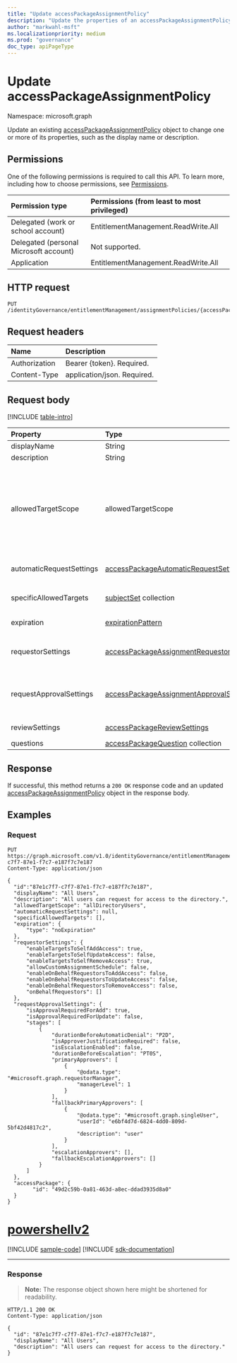```yaml
---
title: "Update accessPackageAssignmentPolicy"
description: "Update the properties of an accessPackageAssignmentPolicy object."
author: "markwahl-msft"
ms.localizationpriority: medium
ms.prod: "governance"
doc_type: apiPageType
---
```

# Update accessPackageAssignmentPolicy

Namespace: microsoft.graph


Update an existing [accessPackageAssignmentPolicy](../resources/accesspackageassignmentpolicy.md) object to change one or more of its properties, such as the display name or description.

## Permissions
One of the following permissions is required to call this API. To learn more, including how to choose permissions, see [Permissions](/graph/permissions-reference).

|Permission type|Permissions (from least to most privileged)|
|:---|:---|
|Delegated (work or school account)     | EntitlementManagement.ReadWrite.All |
|Delegated (personal Microsoft account) | Not supported. |
|Application                            | EntitlementManagement.ReadWrite.All |

## HTTP request

<!-- {
  "blockType": "ignored"
}
-->
``` http
PUT /identityGovernance/entitlementManagement/assignmentPolicies/{accessPackageAssignmentPolicyId}
```

## Request headers
|Name|Description|
|:---|:---|
|Authorization|Bearer {token}. Required.|
|Content-Type|application/json. Required.|

## Request body
[!INCLUDE [table-intro](../../includes/update-property-table-intro.md)]

|Property|Type|Description|
|:---|:---|:---|
|displayName|String|The display name of the policy.|
|description|String|The description of the policy.|
|allowedTargetScope|allowedTargetScope|Who is allowed to request the access package through this policy. The possible values are: `notSpecified`, `specificDirectoryUsers`, `specificConnectedOrganizationUsers`, `specificDirectoryServicePrincipals`, `allMemberUsers`, `allDirectoryUsers`, `allDirectoryServicePrincipals`, `allConfiguredConnectedOrganizationUsers`, `allExternalUsers`, `unknownFutureValue`.|
|automaticRequestSettings|[accessPackageAutomaticRequestSettings](../resources/accessPackageAutomaticRequestSettings.md)|This property is only present for an auto assignment policy; if absent, this is a request-based policy.|
|specificAllowedTargets|[subjectSet](../resources/subjectset.md) collection|The principals that can be assigned access from an access package through this policy.|
|expiration|[expirationPattern](../resources/expirationpattern.md)|The expiration date for assignments created in this policy.|
|requestorSettings|[accessPackageAssignmentRequestorSettings](../resources/accesspackageassignmentrequestorsettings.md)|Provides additional settings to select who can create a request for an access package assignment through this policy, and what they can include in their request.|
|requestApprovalSettings|[accessPackageAssignmentApprovalSettings](../resources/accesspackageassignmentapprovalsettings.md)|Specifies the settings for approval of requests for an access package assignment through this policy. For example, if approval is required for new requests.|
|reviewSettings|[accessPackageReviewSettings](../resources/accesspackageassignmentreviewsettings.md)|Settings for access reviews of assignments through this policy.|
|questions|[accessPackageQuestion](../resources/accesspackagequestion.md) collection|Questions that are posed to the  requestor.|

## Response
If successful, this method returns a `200 OK` response code and an updated [accessPackageAssignmentPolicy](../resources/accesspackageassignmentpolicy.md) object in the response body.



## Examples

### Request

<!-- {
  "blockType": "request",
  "name": "update_accesspackageassignmentpolicy"
}
-->
``` http
PUT https://graph.microsoft.com/v1.0/identityGovernance/entitlementManagement/assignmentPolicies/87e1c7f7-c7f7-87e1-f7c7-e187f7c7e187
Content-Type: application/json

{
  "id":"87e1c7f7-c7f7-87e1-f7c7-e187f7c7e187",
  "displayName": "All Users",
  "description": "All users can request for access to the directory.",
  "allowedTargetScope": "allDirectoryUsers",
  "automaticRequestSettings": null,
  "specificAllowedTargets": [],
  "expiration": {
      "type": "noExpiration"
  },
  "requestorSettings": {
      "enableTargetsToSelfAddAccess": true,
      "enableTargetsToSelfUpdateAccess": false,
      "enableTargetsToSelfRemoveAccess": true,
      "allowCustomAssignmentSchedule": false,
      "enableOnBehalfRequestorsToAddAccess": false,
      "enableOnBehalfRequestorsToUpdateAccess": false,
      "enableOnBehalfRequestorsToRemoveAccess": false,
      "onBehalfRequestors": []
  },
  "requestApprovalSettings": {
      "isApprovalRequiredForAdd": true,
      "isApprovalRequiredForUpdate": false,
      "stages": [
          {
              "durationBeforeAutomaticDenial": "P2D",
              "isApproverJustificationRequired": false,
              "isEscalationEnabled": false,
              "durationBeforeEscalation": "PT0S",
              "primaryApprovers": [
                  {
                      "@odata.type": "#microsoft.graph.requestorManager",
                      "managerLevel": 1
                  }
              ],
              "fallbackPrimaryApprovers": [
                  {
                      "@odata.type": "#microsoft.graph.singleUser",
                      "userId": "e6bf4d7d-6824-4dd0-809d-5bf42d4817c2",
                      "description": "user"
                  }
              ],
              "escalationApprovers": [],
              "fallbackEscalationApprovers": []
          }
      ]
  },
  "accessPackage": {
        "id": "49d2c59b-0a81-463d-a8ec-ddad3935d8a0"
  }
}
```

# [powershellv2](#tab/powershellv2)
[!INCLUDE [sample-code](../includes/snippets/powershellv2/update-accesspackageassignmentpolicy-powershellv2-snippets.md)]
[!INCLUDE [sdk-documentation](../includes/snippets/snippets-sdk-documentation-link.md)]

---

### Response

>**Note:** The response object shown here might be shortened for readability.
<!-- {
  "blockType": "response",
  "truncated": true,
  "@odata.type": "microsoft.graph.accessPackageAssignmentPolicy"
}
-->
``` http
HTTP/1.1 200 OK
Content-Type: application/json

{
  "id": "87e1c7f7-c7f7-87e1-f7c7-e187f7c7e187",
  "displayName": "All Users",
  "description": "All users can request for access to the directory."
}
```

